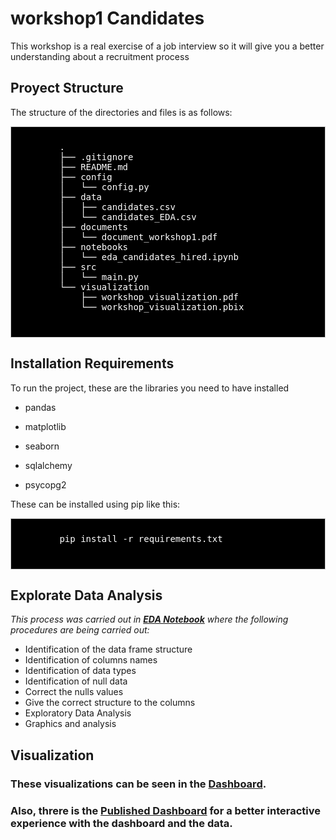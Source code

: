 # workshop1 Candidates
This workshop is a real exercise of a job interview so it will give you a better understanding about a recruitment process

## Proyect Structure

The structure of the directories and files is as follows:

<div style="background-color: #000000;font-size: 14px ;color: #FFFFFF; padding: 10px; border: 1px solid #ccc">
    <pre>
        .
        ├── .gitignore
        ├── README.md
        ├── config
        │   └── config.py
        ├── data
        │   ├── candidates.csv
        │   └── candidates_EDA.csv
        ├── documents
        │   └── document_workshop1.pdf
        ├── notebooks
        │   └── eda_candidates_hired.ipynb
        ├── src
        │   └── main.py
        └── visualization
            ├── workshop_visualization.pdf
            └── workshop_visualization.pbix
    </pre>
</div>

## Installation Requirements

To run the project, these are the libraries you need to have installed

- pandas

- matplotlib

- seaborn

- sqlalchemy

- psycopg2

These can be installed using pip like this:

<div style="background-color: #000000;font-size: 14px ;color: #FFFFFF; padding: 10px; border: 1px solid #ccc">
    <pre>
        pip install -r requirements.txt
    </pre>
</div>

 ## Explorate Data Analysis <a name="exploratory-data-analysis"></a> ##

 _This process was carried out in **[EDA Notebook](https://github.com/VanessaSuare/workshop1/blob/master/notebooks/eda_candidates_hired.ipynb)** where the following procedures are being carried out:_

- Identification of the data frame structure
- Identification of columns names
- Identification of data types
- Identification of null data
- Correct the nulls values
- Give the correct structure to the columns
- Exploratory Data Analysis
- Graphics and analysis

## Visualization <a name="visualizations"></a> ###

### These visualizations can be seen in the **[Dashboard](https://github.com/VanessaSuare/workshop1/blob/master/notebooks/eda_candidates_hired.ipynb)**.

### Also, threre is the **[Published Dashboard](https://app.powerbi.com/links/F9nN2SxsKn?ctid=693cbea0-4ef9-4254-8977-76e05cb5f556&pbi_source=linkShare)** for a better interactive experience with the dashboard and the data.